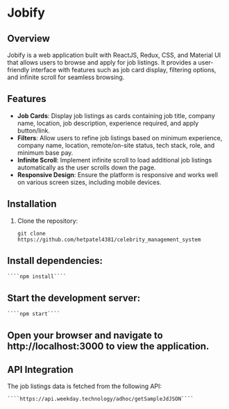 # Jobify
## Overview

Jobify is a web application built with ReactJS, Redux, CSS, and Material UI that allows users to browse and apply for job listings. It provides a user-friendly interface with features such as job card display, filtering options, and infinite scroll for seamless browsing.

## Features

- **Job Cards**: Display job listings as cards containing job title, company name, location, job description, experience required, and apply button/link.
- **Filters**: Allow users to refine job listings based on minimum experience, company name, location, remote/on-site status, tech stack, role, and minimum base pay.
- **Infinite Scroll**: Implement infinite scroll to load additional job listings automatically as the user scrolls down the page.
- **Responsive Design**: Ensure the platform is responsive and works well on various screen sizes, including mobile devices.

## Installation

1. Clone the repository:

   `git clone https://github.com/hetpatel4381/celebrity_management_system`

## Install dependencies:

    ````npm install````

## Start the development server:

    ````npm start````

## Open your browser and navigate to http://localhost:3000 to view the application.


## API Integration

The job listings data is fetched from the following API:

    ````https://api.weekday.technology/adhoc/getSampleJdJSON````